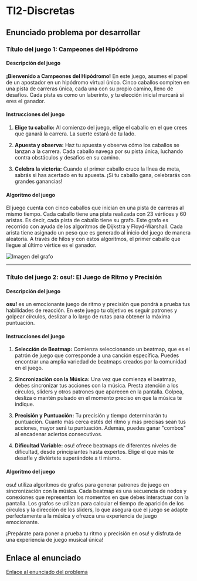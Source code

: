 # TI2-Discretas

## Enunciado problema por desarrollar

### Título del juego 1: Campeones del Hipódromo

#### Descripción del juego


**¡Bienvenido a Campeones del Hipódromo!** En este juego, asumes el papel de un apostador en un hipódromo virtual único. 
Cinco caballos compiten en una pista de carreras única, cada una con su propio camino, lleno de desafíos. 
Cada pista es como un laberinto, y tu elección inicial marcará si eres el ganador.

#### Instrucciones del juego

1. **Elige tu caballo:** Al comienzo del juego, elige el caballo en el que crees que ganará la carrera.
La suerte estará de tu lado.

2. **Apuesta y observa:** Haz tu apuesta y observa cómo los caballos se lanzan a la carrera. 
Cada caballo navega por su pista única, luchando contra obstáculos y desafíos en su camino.

3. **Celebra la victoria:** Cuando el primer caballo cruce la línea de meta, sabrás si has acertado en tu apuesta. 
¡Si tu caballo gana, celebrarás con grandes ganancias!

#### Algoritmo del juego

El juego cuenta con cinco caballos que inician en una pista de carreras al mismo tiempo. 
Cada caballo tiene una pista realizada con 23 vértices y 60 aristas. 
Es decir, cada pista de caballo tiene su grafo. 
Este grafo es recorrido con ayuda de los algoritmos de Dijkstra y Floyd-Warshall. 
Cada arista tiene asignado un peso que es generado al inicio del juego de manera aleatoria. 
A través de hilos y con estos algoritmos, el primer caballo que llegue al último vértice es el ganador.

![Imagen del grafo](CarreraCaballos.PNG)


--------------------------------------------------------------------------------------------------------------------------------------

### Título del juego 2: osu!: El Juego de Ritmo y Precisión

#### Descripción del juego

**osu!** es un emocionante juego de ritmo y precisión que pondrá a prueba tus habilidades de reacción. 
En este juego tu objetivo es seguir patrones y golpear círculos, 
deslizar a lo largo de rutas para obtener la máxima puntuación. 

#### Instrucciones del juego

1. **Selección de Beatmap:** Comienza seleccionando un beatmap, que es el patrón de juego que corresponde a una canción específica. Puedes encontrar una amplia variedad de beatmaps creados por la comunidad en el juego.

2. **Sincronización con la Música:** Una vez que comienza el beatmap, debes sincronizar tus acciones con la música. Presta atención a los círculos, sliders y otros patrones que aparecen en la pantalla. Golpea, desliza o mantén pulsado en el momento preciso en que la música te indique.

3. **Precisión y Puntuación:** Tu precisión y tiempo determinarán tu puntuación. Cuanto más cerca estés del ritmo y más precisas sean tus acciones, mayor será tu puntuación. Además, puedes ganar "combos" al encadenar aciertos consecutivos.

4. **Dificultad Variable:** osu! ofrece beatmaps de diferentes niveles de dificultad, desde principiantes hasta expertos. Elige el que más te desafíe y diviértete superándote a ti mismo.

#### Algoritmo del juego

osu! utiliza algoritmos de grafos para generar patrones de juego en sincronización con la música. Cada beatmap es una secuencia de nodos y conexiones que representan los momentos en que debes interactuar con la pantalla. Los grafos se utilizan para calcular el tiempo de aparición de los círculos y la dirección de los sliders, lo que asegura que el juego se adapte perfectamente a la música y ofrezca una experiencia de juego emocionante.

¡Prepárate para poner a prueba tu ritmo y precisión en osu! y disfruta de una experiencia de juego musical única!
## Enlace al enunciado

[Enlace al enunciado del problema](https://docs.google.com/document/d/10hhjAGeJ64UNWm14GvJy1Y3xHKX2kzeJjCLxbtblADg/edit)
